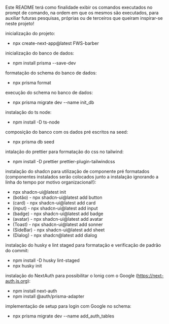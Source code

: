 Este README terá como finalidade exibir os comandos executados no prompt de comando, na ordem em que os mesmos são executados, para auxiliar futuras pesquisas, próprias ou de terceiros que queiram inspirar-se neste projeto!

inicialização do projeto:
- npx create-next-app@latest FWS-barber

inicialização do banco de dados:
- npm install prisma --save-dev

formatação do schema do banco de dados:
- npx prisma format

execução do schema no banco de dados:
- npx prisma migrate dev --name init_db

instalação do ts node:
- npm install -D ts-node

composição do banco com os dados pré escritos na seed:
- npx prisma db seed

intalação do prettier para formatação do css no tailwind:
- npm install -D prettier prettier-plugin-tailwindcss

instalação do shadcn para utilização de componente pré formatados (componentes instalados serão colocados junto a instalação ignorando a linha do tempo por motivo organizacional!):
- npx shadcn-ui@latest init
- (botão)   - npx shadcn-ui@latest add button
- (card)    - npx shadcn-ui@latest add card
- (input)   - npx shadcn-ui@latest add input
- (badge)   - npx shadcn-ui@latest add badge
- (avatar)  - npx shadcn-ui@latest add avatar
- (Toast)   - npx shadcn-ui@latest add sonner
- (SideBar) - npx shadcn-ui@latest add sheet
- (Dialog)  - npx shadcn@latest add dialog

instalação do husky e lint staged para formatação e verificação de padrão do commit:
- npm install -D husky lint-staged
- npx husky init

instalação do NextAuth para possibilitar o lonig com o Google (https://next-auth.js.org):
- npm install next-auth
- npm install @auth/prisma-adapter

implementação de setup para login com Google no schema:
- npx prisma migrate dev --name add_auth_tables
